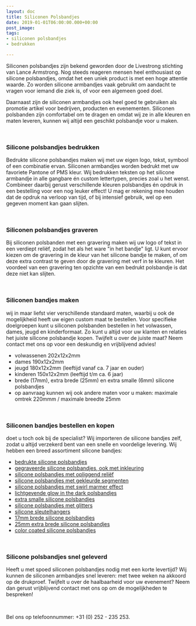 ```yaml
---
layout: doc
title: Siliconen Polsbandjes
date: 2019-01-01T06:00:00.000+00:00
post_image: 
tags:
- siliconen polsbandjes
- bedrukken

---
```

<p>Siliconen polsbandjes zijn bekend geworden door de Livestrong stichting van Lance Armstrong. Nog steeds reageren mensen heel enthousiast op silicone polsbandjes, omdat het een uniek product is met een hoge attentie waarde. Zo worden silicone armbandjes vaak gebruikt om aandacht te vragen voor iemand die ziek is, of voor een algemeen goed doel.</p>

<p>Daarnaast zijn de siliconen armbandjes ook heel goed te gebruiken als promotie artikel voor bedrijven, producten en evenementen. Siliconen polsbanden zijn comfortabel om te dragen en omdat wij ze in alle kleuren en maten leveren, kunnen wij altijd een geschikt polsbandje voor u maken.</p>
<br>

<h3 class="pdp">Silicone polsbandjes bedrukken</h3>
<p>
<p>Bedrukte silicone polsbandjes maken wij met uw eigen logo, tekst, symbool of een combinatie ervan. Siliconen armbandjes worden bedrukt met uw favoriete Pantone of PMS kleur. Wij bedrukken teksten op het silicone armbandje in alle gangbare én custom lettertypen, precies zoal u het wenst. Combineer daarbij gerust verschillende kleuren polsbandjes én opdruk in een bestelling voor een nog leuker effect! U mag er rekening mee houden dat de opdruk na verloop van tijd, of bij intensief gebruik, wel op een gegeven moment kan gaan slijten.</p>
<br>

<h3 class="pdp">Siliconen polsbandjes graveren</h3>
<p>
<p>Bij siliconen polsbanden met een gravering maken wij uw logo of tekst in een verdiept reliëf, zodat het als het ware "in het bandje" ligt. U kunt ervoor kiezen om de gravering in de kleur van het silicone bandje te maken, of om deze extra contrast te geven door de gravering met verf in te kleuren. Het voordeel van een gravering ten opzichte van een bedrukt polsbandje is dat deze niet kan slijten.</p>
<br>

<h3 class="pdp">Siliconen bandjes maken</h3>
<p>
<p>wij in maar liefst vier verschillende standaard maten, waarbij u ook de mogelijkheid heeft uw eigen custom maat te bestellen. Voor specifieke doelgroepen kunt u siliconen polsbanden bestellen in het volwassen, dames, jeugd en kinderformaat. Zo kunt u altijd voor uw klanten en relaties het juiste silicone polsbandje kopen. Twijfelt u over de juiste maat? Neem contact met ons op voor een deskundig en vrijblijvend advies!</p>

<ul>
<li>volwassenen 202x12x2mm</li>
<li>dames 190x12x2mm</li>
<li>jeugd 180x12x2mm (leeftijd vanaf ca. 7 jaar en ouder)</li>
<li>kinderen 150x12x2mm (leeftijd t/m ca. 6 jaar)</li>
<li>brede (17mm), extra brede (25mm) en extra smalle (6mm) silicone polsbandjes</li>
<li>op aanvraag kunnen wij ook andere maten voor u maken: maximale omtrek 220mmm / maximale breedte 25mm</li>
</ul>
<br>

<h3 class="pdp">Siliconen bandjes bestellen en kopen</h3>
<p>
<p>doet u toch ook bij de specialist? Wij importeren de silicone bandjes zelf, zodat u altijd verzekerd bent van een snelle en voordelige levering. Wij hebben een breed assortiment silicone bandjes:</p>
<ul>
<li><a class="blue" href="https://www.allpremiums.nl/siliconen-polsbandjes-bedrukken/" title="bedrukte silicone polsbandjes">bedrukte silicone polsbandjes</a></li>  
  
<li><a class="blue" href="https://www.allpremiums.nl/siliconen-polsbandjes-ingekleurd-graveren/" title="gegraveerde silicone polsbandjes">gegraveerde silicone polsbandjes, ook met inkleuring</a></li>  
  
<li><a class="blue" href="https://www.allpremiums.nl/siliconen-polsbandjes-opliggend-relief/" title="silicone polsbandjes opliggend reliëf">silicone polsbandjes met opliggend reliëf</a></li>

<li><a class="blue" href="https://www.allpremiums.nl/siliconen-polsbandjes-gekleurde-segmenten/" title="silicone polsbandjes gekleurde segmenten">silicone polsbandjes met gekleurde segmenten</a></li>

<li><a class="blue" href="https://www.allpremiums.nl/siliconen-polsbandjes-marmer-effect/" title="silicone polsbandjes swirl marmer effect">silicone polsbandjes met swirl marmer effect</a></li>

<li><a class="blue" href="https://www.allpremiums.nl/siliconen-polsbandjes-glow-in-the-dark/" title="lichtgevende glow in the dark polsbandjes">lichtgevende glow in the dark polsbandjes</a></li>

<li><a class="blue" href="https://www.allpremiums.nl/extra-smalle-siliconen-polsbandjes/" title="extra smalle silicone polsbandjes">extra smalle silicone polsbandjes</a></li>

<li><a class="blue" href="https://www.allpremiums.nl/siliconen-polsbandjes-met-glitters/" title="silicone polsbandjes met glitters">silicone polsbandjes met glitters</a></li>

<li><a class="blue" href="https://www.allpremiums.nl/siliconen-sleutelhangers/" title="silicone sleutelhangers">silicone sleutelhangers</a></li>

<li><a class="blue" href="https://www.allpremiums.nl/brede-siliconen-polsbandjes/" title="17mm brede silicone polsbandjes">17mm brede silicone polsbandjes</a></li>
  
<li><a class="blue" href="https://www.allpremiums.nl/extra-brede-siliconen-polsbandjes/" title="25mm extra brede silicone polsbandjes">25mm extra brede silicone polsbandjes</a></li>  

<li><a class="blue" href="https://www.allpremiums.nl/siliconen-polsbandjes-color-coated/" title="color coated silicone polsbandjes">color coated silicone polsbandjes</a></li>  

</ul> <br>

<h3 class="pdp">Silicone polsbandjes snel geleverd</h3>
<p>
<p>Heeft u met spoed siliconen polsbandjes nodig met een korte levertijd? Wij kunnen de siliconen armbandjes snel leveren: met twee weken na akkoord op de drukproef. Twijfelt u over de haalbaarheid voor uw evenement? Neem dan gerust vrijblijvend contact met ons op om de mogelijkheden te bespreken!</p>
<br>

<p>Bel ons op telefoonnummer: +31 (0) 252 - 235 253.</p>